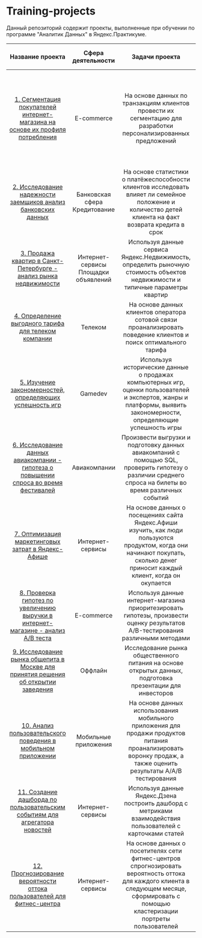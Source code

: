 # Training-projects
Данный репозиторий содержит проекты, выполненные при обучении по программе "Аналитик Данных" в Яндекс.Практикуме.

| Название проекта | Сфера деятельности | Задачи проекта | Используемые инструменты и навыки |
| :--------------------: | :---------------------: |:---------------------------:| :---------------------------:|
| [1. Сегментация покупателей интернет-магазина на основе их профиля потребления](https://github.com/DmitryPavlov1/Training-projects/tree/main/E-commerce:%20customer%20segmentation) | E-commerce | На основе данных по транзакциям клиентов провести их сегментацию для разработки персонализированных предложений | `Pandas` `NumPy` `Matplotlib` `Seaborn` `Plotly` `SciPy` `PyMystem3` `Scikit-learn` `Tableau` `Предобработка данных` `Исследовательский анализ` `Кластеризация` `Проверка стат.гипотез` `Продуктовые метрики` |  
| [2. Исследование надежности заемщиков анализ банковских данных](https://github.com/SergeyTachkov/Training-projects/tree/main/1_bank_loan_reliability)| Банковская сфера Кредитование | На основе статистики о платёжеспособности клиентов исследовать влияет ли семейное положение и количество детей клиента на факт возврата кредита в срок | `Pandas` `PyMystem3` `Python` `Лемматизация` `Предобработка данных` | 
| [3. Продажа квартир в Санкт-Петербурге - анализ рынка недвижимости](https://github.com/DmitryPavlov1/Training-projects/tree/main/Real%20estate)| Интернет-сервисы Площадки объявлений | Используя данные сервиса Яндекс.Недвижимость, определить рыночную стоимость объектов недвижимости и типичные параметры квартир | `Matplotlib` `Pandas` `Python` `Визуализация данных` `Исследовательский анализ` `Предобработка данных` |
| [4. Определение выгодного тарифа для телеком компании](https://github.com/DmitryPavlov1/Training-projects/tree/main/telecom)| Телеком | На основе данных клиентов оператора сотовой связи проанализировать поведение клиентов и поиск оптимального тарифа | `Matplotlib` `Pandas` `NumPy` `Python` `SciPy` `Описательная статистика` `Проверка стат.гипотез` |
| [5. Изучение закономерностей, определяющих успешность игр](https://github.com/DmitryPavlov1/Training-projects/tree/main/Games)| Gamedev | Используя исторические данные о продажах компьютерных игр, оценки пользователей и экспертов, жанры и платформы, выявить закономерности, определяющие успешность игры | `Matplotlib` `Pandas` `NumPy` `Python` `SciPy` `Описательная статистика` `Исследовательский анализ` `Предобработка данных` `Проверка стат.гипотез` |
| [6. Исследование данных авиакомпании - гипотеза о повышении спроса во время фестивалей](https://github.com/DmitryPavlov1/Training-projects/tree/main/Flights)| Авиакомпании | Произвести выгрузки и подготовку данных авиакомпаний с помощью SQL, проверить гипотезу о различии среднего спроса на билеты во время различных событий | `Matplotlib` `Pandas` `Python` `SciPy` `SQL` `Проверка стат.гипотез` |
| [7. Оптимизация маркетинговых затрат в Яндекс-Афише](https://github.com/DmitryPavlov1/Training-projects/tree/main/Business%20metrics)| Интернет-сервисы | На основе данных о посещениях сайта Яндекс.Афиши изучить, как люди пользуются продуктом, когда они начинают покупать, сколько денег приносит каждый клиент, когда он окупается | `Matplotlib` `Pandas` `Python` `Когортный анализ` `Продуктовые метрики` `Юнит-экономика` |
| [8. Проверка гипотез по увеличению выручки в интернет-магазине - анализ A/B теста](https://github.com/DmitryPavlov1/Training-projects/tree/main/e-market)| E-commerce | Используя данные интернет-магазина приоритезировать гипотезы, произвести оценку результатов A/B-тестирования различными методами | `A/B - тестирование` `Matplotlib` `Pandas` `Python` `SciPy` `Проверка стат.гипотез` |
| [9. Исследование рынка общепита в Москве для принятия решения об открытии заведения](https://github.com/DmitryPavlov1/Training-projects/tree/main/public%20catering)| Оффлайн | Исследование рынка общественного питания на основе открытых данных, подготовка презентации для инвесторов | `Plotly` `Pandas` `Python` `Seaborn` `Визуализация данных` |
| [10. Анализ пользовательского поведения в мобильном приложении](https://github.com/DmitryPavlov1/Training-projects/tree/main/mobile%20app) | Мобильные приложения | На основе данных использования мобильного приложения для продажи продуктов питания проанализировать воронку продаж, а также оценить результаты A/A/B тестирования | `A/B - тестирование` `Plotly` `Pandas` `Matplotlib` `Python` `Seaborn` `Визуализация данных` `Проверка стат.гипотез` `Продуктовые метрики` `Событийная аналитика` |
| [11. Создание дашборда по пользовательским событиям для агрегатора новостей](https://github.com/DmitryPavlov1/Training-projects/tree/main/Dzen%20Dashboard) | Интернет-сервисы | Используя данные Яндекс.Дзена построить дашборд с метриками взаимодействия пользователей с карточками статей | `PostgreSQL` `Python` `SQLAlchemy`  `Tableau` `Dash` `Продуктовые метрики` `Построение дашбордов` |
| [12. Прогнозирование вероятности оттока пользователей для фитнес-центра](https://github.com/DmitryPavlov1/Training-projects/tree/main/fitness%20churn) | Интернет-сервисы | На основе данных о посетителях сети фитнес-центров спрогнозировать вероятность оттока для каждого клиента в следующем месяце, сформировать с помощью кластеризации портреты пользователей | `Matplotlib` `Pandas` `Python` `Seaborn` `Scikit-learn` `Классификация` `Кластеризация` `Машинное обучение` |
